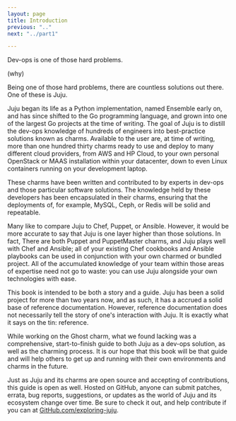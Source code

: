 ```yaml
---
layout: page
title: Introduction
previous: ".."
next: "../part1"

---
```


Dev-ops is one of those hard problems.

(why)

Being one of those hard problems, there are countless solutions out there.  One
of these is Juju.

Juju began its life as a Python implementation, named Ensemble early on, and has
since shifted to the Go programming language, and grown into one of the largest
Go projects at the time of writing.  The goal of Juju is to distill the dev-ops
knowledge of hundreds of engineers into best-practice solutions known as charms.
Available to the user are, at time of writing, more than one hundred thirty
charms ready to use and deploy to many different cloud providers, from AWS and
HP Cloud, to your own personal OpenStack or MAAS installation within your
datacenter, down to even Linux containers running on your development laptop.

These charms have been written and contributed to by experts in dev-ops and
those particular software solutions.  The knowledge held by these developers has
been encapsulated in their charms, ensuring that the deployments of, for
example, MySQL, Ceph, or Redis will be solid and repeatable.

Many like to compare Juju to Chef, Puppet, or Ansible.  However, it would be
more accurate to say that Juju is one layer higher than those solutions.  In
fact, There are both Puppet and PuppetMaster charms, and Juju plays well with
Chef and Ansible; all of your existing Chef cookbooks and Ansible playbooks can
be used in conjunction with your own charmed or bundled project.  All of the
accumulated knowledge of your team within those areas of expertise need not go
to waste: you can use Juju alongside your own technologies with ease.

This book is intended to be both a story and a guide.  Juju has been a solid
project for more than two years now, and as such, it has a accrued a solid base
of reference documentation.  However, reference documentation does not
necessarily tell the story of one's interaction with Juju.  It is exactly what
it says on the tin: reference.

While working on the Ghost charm, what we found lacking was a comprehensive,
start-to-finish guide to both Juju as a dev-ops solution, as well as the
charming process.  It is our hope that this book will be that guide and will
help others to get up and running with their own environments and charms in the
future.

Just as Juju and its charms are open source and accepting of contributions, this
guide is open as well.  Hosted on GitHub, anyone can submit patches, errata, bug
reports, suggestions, or updates as the world of Juju and its ecosystem change
over time.  Be sure to check it out, and help contribute if you can at <a
href="http://github.com/exploring-juju">GitHub.com/exploring-juju</a>.
